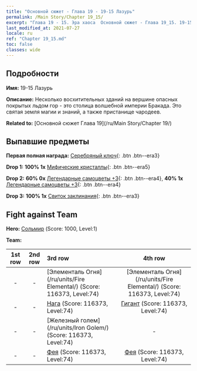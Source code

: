 ```yaml
---
title: "Основной сюжет - Глава 19 - 19-15 Лазурь"
permalink: /Main Story/Chapter 19_15/
excerpt: "Глава 19 - 15. Эра хаоса  Основной сюжет - Глава 19_15. 19-15 Лазурь"
last_modified_at: 2021-07-27
locale: ru
ref: "Chapter 19_15.md"
toc: false
classes: wide
---
```


## Подробности

 **Имя:** 19-15 Лазурь

 **Описание:** Несколько восхитительных зданий на вершине опасных покрытых льдом гор - это столица волшебной империи Бракада. Это святая земля магии и знаний, а также пристанище чародеев.

 **Related to:** [Основной сюжет Глава 19](/ru/Main Story/Chapter 19/)

## Выпавшие предметы

 **Первая полная награда:** [Серебряный ключ](/ItemsRU/con_693/){: .btn .btn--era3}

 **Drop 1:** **100% 1x** [Мифические кристаллы](/ItemsRU/mat_66/){: .btn .btn--era5}

 **Drop 2:** **60% 0x** [Легендарные самоцветы +3](/ItemsRU/mat_58/){: .btn .btn--era4}, **40% 1x** [Легендарные самоцветы +3](/ItemsRU/mat_58/){: .btn .btn--era4}

 **Drop 3:** **100% 1x** [Свиток заклинания](/ItemsRU/con_694/){: .btn .btn--era3}


## Fight against Team
 **Hero:** [Сольмир](/ru/heroes/Solmyr/) (Score: 1000, Level:1)

 **Team:**


  | 1st row | 2nd row | 3rd row | 4th row |
  |:----:|:----:|:----|:----:|
  | - | - | [Элементаль Огня](/ru/units/Fire Elemental/) (Score: 116373, Level:74)  | [Элементаль Огня](/ru/units/Fire Elemental/) (Score: 116373, Level:74)  |
  | - | - | [Нага](/ru/units/Naga/) (Score: 116373, Level:74)  | [Гигант](/ru/units/Giant/) (Score: 116373, Level:74)  |
  | - | - | [Железный голем](/ru/units/Iron Golem/) (Score: 116373, Level:74)  | - |
  | - | - | [Фея](/ru/units/Sprite/) (Score: 116373, Level:74)  | [Фея](/ru/units/Sprite/) (Score: 116373, Level:74)  |


